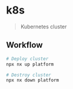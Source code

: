 # k8s

> Kubernetes cluster

## Workflow

```sh
# Deploy cluster
npx nx up platform

# Destroy cluster
npx nx down platform
```